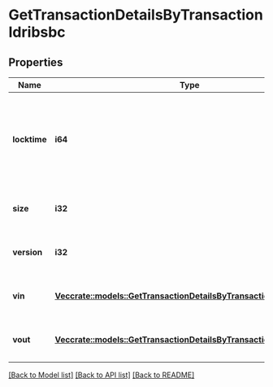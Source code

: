 # GetTransactionDetailsByTransactionIdribsbc

## Properties

Name | Type | Description | Notes
------------ | ------------- | ------------- | -------------
**locktime** | **i64** | Represents the time at which a particular transaction can be added to the blockchain. | 
**size** | **i32** | Represents the total size of this transaction. | 
**version** | **i32** | Represents transaction version number. | 
**vin** | [**Vec<crate::models::GetTransactionDetailsByTransactionIdribsbcVin>**](GetTransactionDetailsByTransactionIDRIBSBC_vin.md) | Represents the transaction inputs. | 
**vout** | [**Vec<crate::models::GetTransactionDetailsByTransactionIdribsbcVout>**](GetTransactionDetailsByTransactionIDRIBSBC_vout.md) | Represents the transaction outputs. | 

[[Back to Model list]](../README.md#documentation-for-models) [[Back to API list]](../README.md#documentation-for-api-endpoints) [[Back to README]](../README.md)


